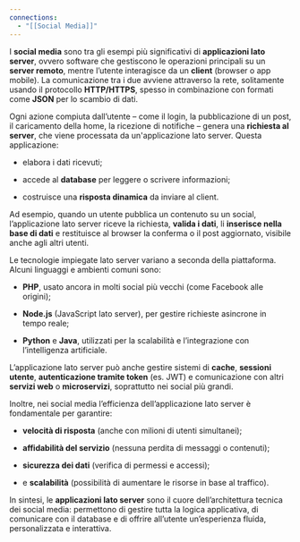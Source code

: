 ```yaml
---
connections:
  - "[[Social Media]]"
---
```


I **social media** sono tra gli esempi più significativi di **applicazioni lato server**, ovvero software che gestiscono le operazioni principali su un **server remoto**, mentre l’utente interagisce da un **client** (browser o app mobile). La comunicazione tra i due avviene attraverso la rete, solitamente usando il protocollo **HTTP/HTTPS**, spesso in combinazione con formati come **JSON** per lo scambio di dati.

Ogni azione compiuta dall’utente – come il login, la pubblicazione di un post, il caricamento della home, la ricezione di notifiche – genera una **richiesta al server**, che viene processata da un'applicazione lato server. Questa applicazione:

- elabora i dati ricevuti;
    
- accede al **database** per leggere o scrivere informazioni;
    
- costruisce una **risposta dinamica** da inviare al client.
    

Ad esempio, quando un utente pubblica un contenuto su un social, l’applicazione lato server riceve la richiesta, **valida i dati**, li **inserisce nella base di dati** e restituisce al browser la conferma o il post aggiornato, visibile anche agli altri utenti.

Le tecnologie impiegate lato server variano a seconda della piattaforma. Alcuni linguaggi e ambienti comuni sono:

- **PHP**, usato ancora in molti social più vecchi (come Facebook alle origini);
    
- **Node.js** (JavaScript lato server), per gestire richieste asincrone in tempo reale;
    
- **Python** e **Java**, utilizzati per la scalabilità e l’integrazione con l’intelligenza artificiale.
    

L’applicazione lato server può anche gestire sistemi di **cache**, **sessioni utente**, **autenticazione tramite token** (es. JWT) e comunicazione con altri **servizi web** o **microservizi**, soprattutto nei social più grandi.

Inoltre, nei social media l’efficienza dell’applicazione lato server è fondamentale per garantire:

- **velocità di risposta** (anche con milioni di utenti simultanei);
    
- **affidabilità del servizio** (nessuna perdita di messaggi o contenuti);
    
- **sicurezza dei dati** (verifica di permessi e accessi);
    
- e **scalabilità** (possibilità di aumentare le risorse in base al traffico).
    

In sintesi, le **applicazioni lato server** sono il cuore dell’architettura tecnica dei social media: permettono di gestire tutta la logica applicativa, di comunicare con il database e di offrire all’utente un’esperienza fluida, personalizzata e interattiva.